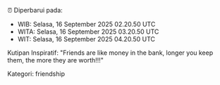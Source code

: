 ⏰ Diperbarui pada:
- WIB: Selasa, 16 September 2025 02.20.50 UTC
- WITA: Selasa, 16 September 2025 03.20.50 UTC
- WIT: Selasa, 16 September 2025 04.20.50 UTC

Kutipan Inspiratif:
"Friends are like money in the bank, longer you keep them, the more they are worth!!!"


Kategori: friendship

